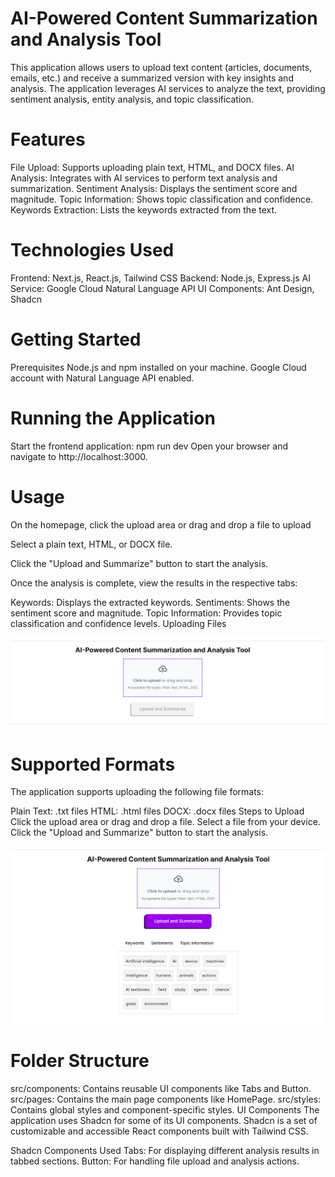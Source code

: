 


# AI-Powered Content Summarization and Analysis Tool
This application allows users to upload text content (articles, documents, emails, etc.) and receive a summarized version with key insights and analysis. The application leverages AI services to analyze the text, providing sentiment analysis, entity analysis, and topic classification.

# Features
File Upload: Supports uploading plain text, HTML, and DOCX files.
AI Analysis: Integrates with AI services to perform text analysis and summarization.
Sentiment Analysis: Displays the sentiment score and magnitude.
Topic Information: Shows topic classification and confidence.
Keywords Extraction: Lists the keywords extracted from the text.

# Technologies Used
Frontend: Next.js, React.js, Tailwind CSS
Backend: Node.js, Express.js
AI Service: Google Cloud Natural Language API
UI Components: Ant Design, Shadcn

# Getting Started
Prerequisites
Node.js and npm installed on your machine.
Google Cloud account with Natural Language API enabled.



# Running the Application

Start the frontend application:
npm run dev
Open your browser and navigate to http://localhost:3000.

# Usage
On the homepage, click the upload area or drag and drop a file to upload

Select a plain text, HTML, or DOCX file.

Click the "Upload and Summarize" button to start the analysis.

Once the analysis is complete, view the results in the respective tabs:

Keywords: Displays the extracted keywords.
Sentiments: Shows the sentiment score and magnitude.
Topic Information: Provides topic classification and confidence levels.
Uploading Files

![Image](./readmeImages/topss.png)

# Supported Formats
The application supports uploading the following file formats:

Plain Text: .txt files
HTML: .html files
DOCX: .docx files
Steps to Upload
Click the upload area or drag and drop a file.
Select a file from your device.
Click the "Upload and Summarize" button to start the analysis.


![Image](./readmeImages/fullss.png)

# Folder Structure
src/components: Contains reusable UI components like Tabs and Button.
src/pages: Contains the main page components like HomePage.
src/styles: Contains global styles and component-specific styles.
UI Components
The application uses Shadcn for some of its UI components. Shadcn is a set of customizable and accessible React components built with Tailwind CSS.

Shadcn Components Used
Tabs: For displaying different analysis results in tabbed sections.
Button: For handling file upload and analysis actions.
